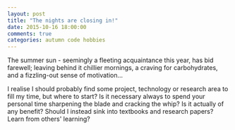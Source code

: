 ```yaml
---
layout: post
title: "The nights are closing in!"
date: 2015-10-16 18:00:00
comments: true
categories: autumn code hobbies 
---
```


The summer sun - seemingly a fleeting acquaintance this year, has bid farewell; leaving behind it chillier mornings, a craving for carbohydrates,
and a fizzling-out sense of motivation...

I realise I should probably find some project, technology or research area to fill my time, but where to start?  Is it necessary always to spend
your personal time sharpening the blade and cracking the whip?  Is it actually of any benefit?  Should I instead sink into textbooks and research papers?
Learn from others' learning?
